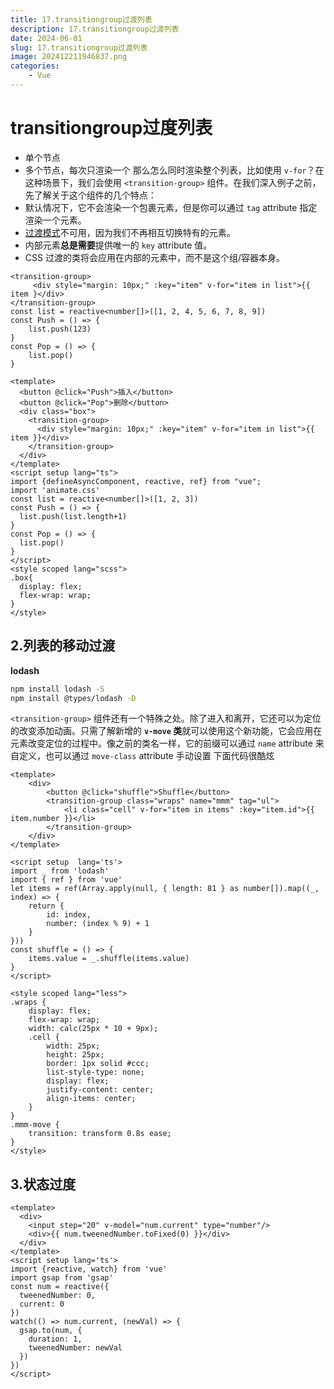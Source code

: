 ```yaml
---
title: 17.transitiongroup过渡列表
description: 17.transitiongroup过渡列表
date: 2024-06-01
slug: 17.transitiongroup过渡列表
image: 202412211946837.png
categories:
    - Vue
---
```


# transitiongroup过度列表
- 单个节点
- 多个节点，每次只渲染一个
那么怎么同时渲染整个列表，比如使用 `v-for`？在这种场景下，我们会使用 `<transition-group>` 组件。在我们深入例子之前，先了解关于这个组件的几个特点：
- 默认情况下，它不会渲染一个包裹元素，但是你可以通过 `tag` attribute 指定渲染一个元素。
- [过渡模式](https://v3.cn.vuejs.org/guide/transitions-enterleave.html#过渡模式)不可用，因为我们不再相互切换特有的元素。
- 内部元素**总是需要**提供唯一的 `key` attribute 值。
- CSS 过渡的类将会应用在内部的元素中，而不是这个组/容器本身。
```vue
<transition-group>
     <div style="margin: 10px;" :key="item" v-for="item in list">{{ item }</div>
</transition-group>
const list = reactive<number[]>([1, 2, 4, 5, 6, 7, 8, 9])
const Push = () => {
    list.push(123)
}
const Pop = () => {
    list.pop()
}
```
```vue
<template>
  <button @click="Push">插入</button>
  <button @click="Pop">删除</button>
  <div class="box">
    <transition-group>
      <div style="margin: 10px;" :key="item" v-for="item in list">{{ item }}</div>
    </transition-group>
  </div>
</template>
<script setup lang="ts">
import {defineAsyncComponent, reactive, ref} from "vue";
import 'animate.css'
const list = reactive<number[]>([1, 2, 3])
const Push = () => {
  list.push(list.length+1)
}
const Pop = () => {
  list.pop()
}
</script>
<style scoped lang="scss">
.box{
  display: flex;
  flex-wrap: wrap;
}
</style>
```
## 2.列表的移动过渡
**lodash**
```bash
npm install lodash -S
npm install @types/lodash -D
```
`<transition-group>` 组件还有一个特殊之处。除了进入和离开，它还可以为定位的改变添加动画。只需了解新增的 **`v-move` 类**就可以使用这个新功能，它会应用在元素改变定位的过程中。像之前的类名一样，它的前缀可以通过 `name` attribute 来自定义，也可以通过 `move-class` attribute 手动设置
下面代码很酷炫
```vue
<template>
    <div>
        <button @click="shuffle">Shuffle</button>
        <transition-group class="wraps" name="mmm" tag="ul">
            <li class="cell" v-for="item in items" :key="item.id">{{ item.number }}</li>
        </transition-group>
    </div>
</template>
  
<script setup  lang='ts'>
import _ from 'lodash'
import { ref } from 'vue'
let items = ref(Array.apply(null, { length: 81 } as number[]).map((_, index) => {
    return {
        id: index,
        number: (index % 9) + 1
    }
}))
const shuffle = () => {
    items.value = _.shuffle(items.value)
}
</script>
  
<style scoped lang="less">
.wraps {
    display: flex;
    flex-wrap: wrap;
    width: calc(25px * 10 + 9px);
    .cell {
        width: 25px;
        height: 25px;
        border: 1px solid #ccc;
        list-style-type: none;
        display: flex;
        justify-content: center;
        align-items: center;
    }
}
.mmm-move {
    transition: transform 0.8s ease;
}
</style>
```
## 3.状态过度
```vue
<template>
  <div>
    <input step="20" v-model="num.current" type="number"/>
    <div>{{ num.tweenedNumber.toFixed(0) }}</div>
  </div>
</template>
<script setup lang='ts'>
import {reactive, watch} from 'vue'
import gsap from 'gsap'
const num = reactive({
  tweenedNumber: 0,
  current: 0
})
watch(() => num.current, (newVal) => {
  gsap.to(num, {
    duration: 1,
    tweenedNumber: newVal
  })
})
</script>
```
